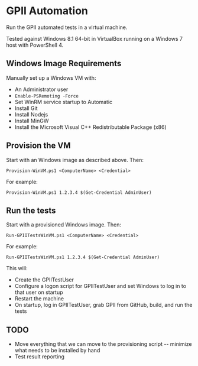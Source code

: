 GPII Automation
===============

Run the GPII automated tests in a virtual machine.

Tested against Windows 8.1 64-bit in VirtualBox running on a Windows 7 host with PowerShell 4.

Windows Image Requirements
--------------------------

Manually set up a Windows VM with:

* An Administrator user
* `Enable-PSRemoting -Force`
* Set WinRM service startup to Automatic
* Install Git
* Install Nodejs
* Install MinGW
* Install the Microsoft Visual C++ Redistributable Package (x86)

Provision the VM
----------------

Start with an Windows image as described above. Then:

```
Provision-WinVM.ps1 <ComputerName> <Credential>
```

For example:

```
Provision-WinVM.ps1 1.2.3.4 $(Get-Credential AdminUser)
```

Run the tests
-------------

Start with a provisioned Windows image. Then:

```
Run-GPIITestsWinVM.ps1 <ComputerName> <Credential>
```

For example:

```
Run-GPIITestsWinVM.ps1 1.2.3.4 $(Get-Credential AdminUser)
```

This will:

* Create the GPIITestUser
* Configure a logon script for GPIITestUser and set Windows to log in to that user on startup
* Restart the machine
* On startup, log in GPIITestUser, grab GPII from GitHub, build, and run the tests

TODO
----

* Move everything that we can move to the provisioning script -- minimize what needs to be installed by hand
* Test result reporting
